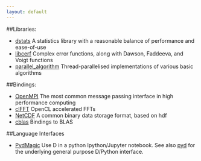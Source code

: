 ```yaml
---
layout: default
---
```

##Libraries:
- [dstats](dstats/) A statistics library with a reasonable balance of performance and ease-of-use
- [libcerf](libcerf/) Complex error functions, along with Dawson, Faddeeva, and Voigt functions
- [parallel_algorithm](parallel_algorithm/) Thread-parallelised implementations of various basic algorithms

##Bindings:
- [OpenMPI](OpenMPI/) The most common message passing interface in high performance computing
- [clFFT](clFFT-D/) OpenCL accelerated FFTs
- [NetCDF](NetCDF-D/) A common binary data storage format, based on hdf
- [cblas](cblas/) Bindings to BLAS

##Language Interfaces
- [PydMagic](PydMagic/) Use D in a python Ipython/Jupyter notebook. See also [pyd](https://github.com/ariovistus/pyd) for the underlying general purpose D/Python interface.
